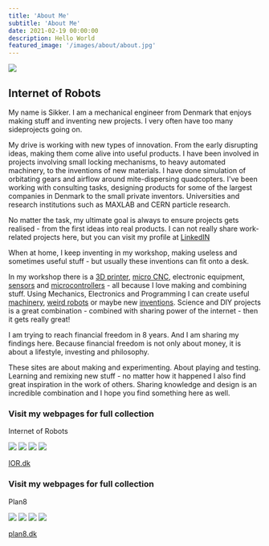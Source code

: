 ```yaml
---
title: 'About Me'
subtitle: 'About Me'
date: 2021-02-19 00:00:00
description: Hello World
featured_image: '/images/about/about.jpg'
---
```


![](/images/about/about.jpg)

## Internet of Robots
My name is Sikker. I am a mechanical engineer from Denmark that enjoys making stuff and inventing new projects. I very often have too many sideprojects going on.

My drive is working with new types of innovation. From the early disrupting ideas, making them come alive into useful products. I have been involved in projects involving small locking mechanisms, to heavy automated machinery, to the inventions of new materials. I have done simulation of orbitating gears and airflow around mite-dispersing quadcopters. I've been working with consulting tasks, designing products for some of the largest companies in Denmark to the small private inventors. Universities and research institutions such as MAXLAB and CERN particle research.

No matter the task, my ultimate goal is always to ensure projects gets realised - from the first ideas into real products. I can not really share work-related projects here, but you can visit my profile at [LinkedIN](https://www.linkedin.com/in/sikkerrosendal/)

When at home, I keep inventing in my workshop, making useless and sometimes useful stuff - but usually these inventions can fit onto a desk.

In my workshop there is a [3D printer](/inventor/printer/), [micro CNC](/inventor/microcnc/), electronic equipment, [sensors](/stream/pressure/) and [microcontrollers](/inventor/motionsensor/) - all because I love making and combining stuff. Using Mechanics, Electronics and Programming I can create useful [machinery](/inventor/cnc/), [weird robots](/inventor/robocleaner/) or maybe new [inventions](/inventor/bitcoinbox/). Science and DIY projects is a great combination - combined with sharing power of the internet - then it gets really great!

I am trying to reach financial freedom in 8 years. And I am sharing my findings here. Because financial freedom is not only about money, it is about a lifestyle, investing and philosophy. 

These sites are about making and experimenting. About playing and testing. Learning and remixing new stuff - no matter how it happened I also find great inspiration in the work of others. Sharing knowledge and design is an incredible combination and I hope you find something here as well.

### Visit my webpages for full collection

Internet of Robots

<div class="gallery" data-columns="3">
	<img src="/images/ior/bitcoinbox_01.jpg">
	<img src="/images/ior/bitcoinbox_02.jpg">
	<img src="/images/ior/bitcoinbox_03.jpg">
	<img src="/images/ior/bitcoinbox_04.jpg">
</div>

<a href="https://www.ior.dk" class="button button--large">IOR.dk</a>


### Visit my webpages for full collection

Plan8

<div class="gallery" data-columns="3">
	<img src="/images/ior/bitcoinbox_01.jpg">
	<img src="/images/ior/bitcoinbox_02.jpg">
	<img src="/images/ior/bitcoinbox_03.jpg">
	<img src="/images/ior/bitcoinbox_04.jpg">
</div>

<a href="https://www.plan8.dk" class="button button--large">plan8.dk</a>
